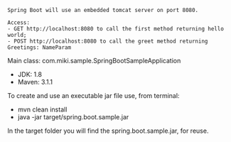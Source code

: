 
    Spring Boot will use an embedded tomcat server on port 8080.

    Access: 
    - GET http://localhost:8080 to call the first method returning hello world;
    - POST http://localhost:8080 to call the greet method returning Greetings: NameParam


Main class: com.miki.sample.SpringBootSampleApplication
- JDK: 1.8
- Maven: 3.1.1

To create and use an executable jar file use, from terminal:
- mvn clean install
- java -jar target/spring.boot.sample.jar


In the target folder you will find the spring.boot.sample.jar, for reuse.
